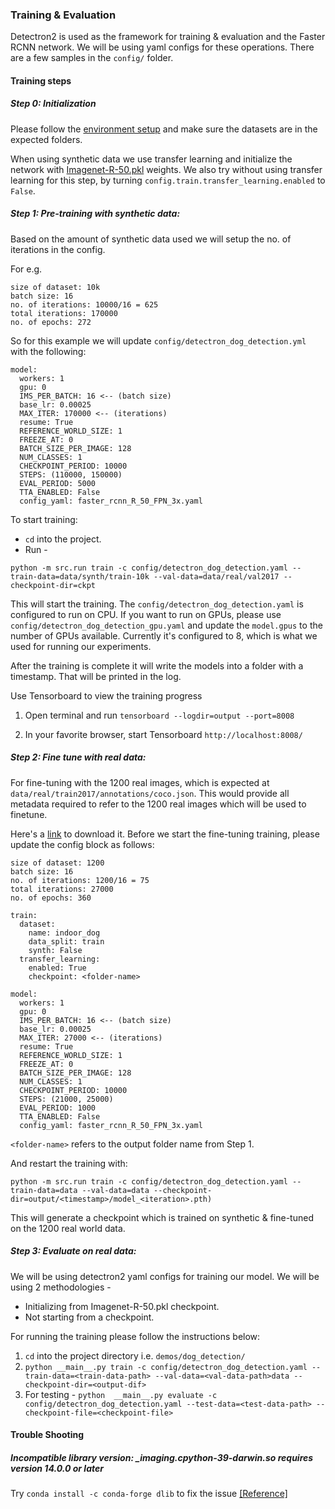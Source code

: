 ### Training & Evaluation

Detectron2 is used as the framework for training & evaluation and the Faster RCNN network. We will be using
yaml configs for these operations. There are a few samples in the `config/` folder.


#### Training steps

##### Step 0: Initialization

Please follow the [environment setup](setup-training-environment.md#directory-structure) and make sure
the datasets are in the expected folders.

When using synthetic data we use transfer learning and initialize the network with [Imagenet-R-50.pkl](https://dl.fbaipublicfiles.com/detectron/ImageNetPretrained/MSRA/R-50.pkl) weights. We also try without using transfer learning for this step, by turning `config.train.transfer_learning.enabled` to `False`.

##### Step 1: Pre-training with synthetic data:

Based on the amount of synthetic data used we will setup the no. of iterations in the config.

For e.g.

```
size of dataset: 10k
batch size: 16
no. of iterations: 10000/16 = 625
total iterations: 170000
no. of epochs: 272
```

So for this example we will update `config/detectron_dog_detection.yml` with the following:

```
model:
  workers: 1
  gpu: 0
  IMS_PER_BATCH: 16 <-- (batch size)
  base_lr: 0.00025
  MAX_ITER: 170000 <-- (iterations)
  resume: True
  REFERENCE_WORLD_SIZE: 1
  FREEZE_AT: 0
  BATCH_SIZE_PER_IMAGE: 128
  NUM_CLASSES: 1
  CHECKPOINT_PERIOD: 10000
  STEPS: (110000, 150000)
  EVAL_PERIOD: 5000
  TTA_ENABLED: False
  config_yaml: faster_rcnn_R_50_FPN_3x.yaml
```

To start training:

- `cd` into the project.
- Run -
```shell
python -m src.run train -c config/detectron_dog_detection.yaml --train-data=data/synth/train-10k --val-data=data/real/val2017 --checkpoint-dir=ckpt
```

This will start the training. The `config/detectron_dog_detection.yaml` is configured to run on CPU. If you want to run on GPUs, please use `config/detectron_dog_detection_gpu.yaml` and update the `model.gpus` to the number of GPUs available. Currently it's configured to 8, which is what we used for running our experiments.

After the training is complete it will write the models into a folder with a timestamp. That
will be printed in the log.

Use Tensorboard to view the training progress

1. Open terminal and run `tensorboard --logdir=output --port=8008`

2. In your favorite browser, start Tensorboard `http://localhost:8008/`

##### Step 2: Fine tune with real data:

For fine-tuning with the 1200 real images, which is expected at `data/real/train2017/annotations/coco.json`.
This would provide all metadata required to refer to the 1200 real images which will be used to finetune.

Here's a [link]() to download it. Before we start the fine-tuning training, please update the config block
as follows:

```
size of dataset: 1200
batch size: 16
no. of iterations: 1200/16 = 75
total iterations: 27000
no. of epochs: 360
```

```
train:
  dataset:
    name: indoor_dog
    data_split: train
    synth: False
  transfer_learning:
    enabled: True
    checkpoint: <folder-name>

model:
  workers: 1
  gpu: 0
  IMS_PER_BATCH: 16 <-- (batch size)
  base_lr: 0.00025
  MAX_ITER: 27000 <-- (iterations)
  resume: True
  REFERENCE_WORLD_SIZE: 1
  FREEZE_AT: 0
  BATCH_SIZE_PER_IMAGE: 128
  NUM_CLASSES: 1
  CHECKPOINT_PERIOD: 10000
  STEPS: (21000, 25000)
  EVAL_PERIOD: 1000
  TTA_ENABLED: False
  config_yaml: faster_rcnn_R_50_FPN_3x.yaml
```

`<folder-name>` refers to the output folder name from Step 1.

And restart the training with:

```shell
python -m src.run train -c config/detectron_dog_detection.yaml --train-data=data --val-data=data --checkpoint-dir=output/<timestamp>/model_<iteration>.pth)
```

This will generate a checkpoint which is trained on synthetic & fine-tuned on the 1200 real world data.



##### Step 3: Evaluate on real data:

We will be using detectron2 yaml configs for training our model. We will be using 2 methodologies -

* Initializing from Imagenet-R-50.pkl checkpoint.
* Not starting from a checkpoint.

For running the training please follow the instructions below:

1. `cd` into the project directory i.e. `demos/dog_detection/`
3. `python __main__.py train -c config/detectron_dog_detection.yaml --train-data=<train-data-path> --val-data=<val-data-path>data --checkpoint-dir=<output-dif>`
4. For testing - `python  __main__.py evaluate -c config/detectron_dog_detection.yaml --test-data=<test-data-path> --checkpoint-file=<checkpoint-file>`

#### Trouble Shooting

##### Incompatible library version: \_imaging.cpython-39-darwin.so requires version 14.0.0 or later

Try `conda install -c conda-forge dlib` to fix the issue [[Reference]](https://github.com/python-pillow/Pillow/issues/5257)
